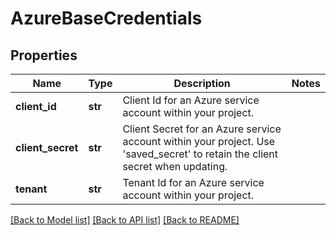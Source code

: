 # AzureBaseCredentials

## Properties
Name | Type | Description | Notes
------------ | ------------- | ------------- | -------------
**client_id** | **str** | Client Id for an Azure service account within your project. | 
**client_secret** | **str** | Client Secret for an Azure service account within your project. Use &#39;saved_secret&#39; to retain the client secret when updating. | 
**tenant** | **str** | Tenant Id for an Azure service account within your project. | 

[[Back to Model list]](../README.md#documentation-for-models) [[Back to API list]](../README.md#documentation-for-api-endpoints) [[Back to README]](../README.md)


